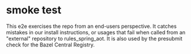 # smoke test

This e2e exercises the repo from an end-users perspective.
It catches mistakes in our install instructions, or usages that fail when called from an "external" repository to rules_spring_aot.
It is also used by the presubmit check for the Bazel Central Registry.
